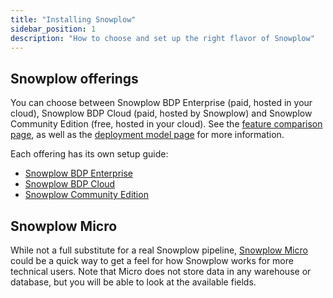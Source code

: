 ```yaml
---
title: "Installing Snowplow"
sidebar_position: 1
description: "How to choose and set up the right flavor of Snowplow"
---
```


## Snowplow offerings

You can choose between Snowplow BDP Enterprise (paid, hosted in your cloud), Snowplow BDP Cloud (paid, hosted by Snowplow) and Snowplow Community Edition (free, hosted in your cloud). See the [feature comparison page](/docs/get-started/feature-comparison/index.md), as well as the [deployment model page](/docs/get-started/deployment-model/index.md) for more information.

Each offering has its own setup guide:
* [Snowplow BDP Enterprise](/docs/get-started/snowplow-bdp/private-managed-cloud/index.md)
* [Snowplow BDP Cloud](/docs/get-started/snowplow-bdp/cloud/index.md)
* [Snowplow Community Edition](/docs/get-started/snowplow-community-edition/index.md)

## Snowplow Micro

While not a full substitute for a real Snowplow pipeline, [Snowplow Micro](/docs/testing-debugging/snowplow-micro/index.md) could be a quick way to get a feel for how Snowplow works for more technical users. Note that Micro does not store data in any warehouse or database, but you will be able to look at the available fields.
